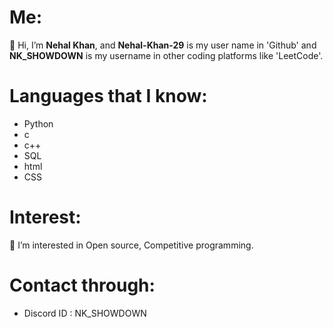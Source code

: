 # Me:
👋 Hi, I’m **Nehal Khan**, and **Nehal-Khan-29** is my user name in 'Github' and **NK_SHOWDOWN** is my username in other coding platforms like 'LeetCode'.
# Languages that I know:
- Python
- c
- c++
- SQL
- html
- CSS
# Interest:
👀 I’m interested in Open source, Competitive programming.
# Contact through:
- Discord ID : NK_SHOWDOWN






<!---Nehal-Khan-29/Nehal-Khan-29 is a ✨ special ✨ repository because its `README.md`--->
